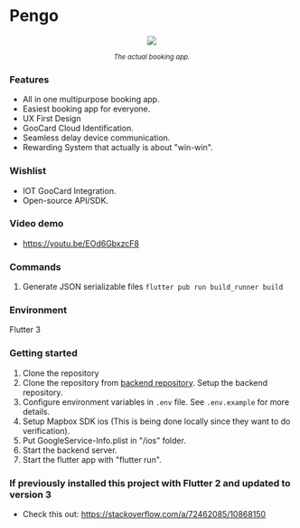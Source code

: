 # Pengo

<p align="center" width="100%">
  <img src="https://res.cloudinary.com/dpjso4bmh/image/upload/v1628016130/pengo/First_s96c7t.png">
</p>
<p align="center" width="100%">
<small><i>The actual booking app.</i></small>
</p>

### Features

- All in one multipurpose booking app.
- Easiest booking app for everyone.
- UX First Design
- GooCard Cloud Identification.
- Seamless delay device communication.
- Rewarding System that actually is about "win-win".

### Wishlist
 
- IOT GooCard Integration.
- Open-source API/SDK.

### Video demo
- https://youtu.be/EOd6GbxzcF8

### Commands

1. Generate JSON serializable files
   `flutter pub run build_runner build`

### Environment 
Flutter 3

### Getting started
1. Clone the repository
2. Clone the repository from [backend repository](https://github.com/Vong3432/Pengo-backend). Setup the backend repository. 
3. Configure environment variables in `.env` file. See `.env.example` for more details.
4. Setup Mapbox SDK ios (This is being done locally since they want to do verification).
5. Put GoogleService-Info.plist in "/ios" folder.
6. Start the backend server.
7. Start the flutter app with "flutter run".

### If previously installed this project with Flutter 2 and updated to version 3 
- Check this out: https://stackoverflow.com/a/72462085/10868150
